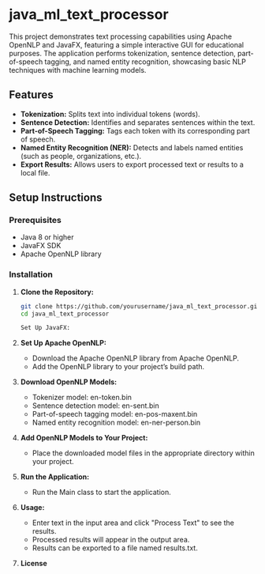 # java_ml_text_processor

This project demonstrates text processing capabilities using Apache OpenNLP and JavaFX, featuring a simple interactive GUI for educational purposes. The application performs tokenization, sentence detection, part-of-speech tagging, and named entity recognition, showcasing basic NLP techniques with machine learning models.

## Features
- **Tokenization:** Splits text into individual tokens (words).
- **Sentence Detection:** Identifies and separates sentences within the text.
- **Part-of-Speech Tagging:** Tags each token with its corresponding part of speech.
- **Named Entity Recognition (NER):** Detects and labels named entities (such as people, organizations, etc.).
- **Export Results:** Allows users to export processed text or results to a local file.

## Setup Instructions

### Prerequisites
- Java 8 or higher
- JavaFX SDK
- Apache OpenNLP library

### Installation

1. **Clone the Repository:**
   ```bash
   git clone https://github.com/yourusername/java_ml_text_processor.git
   cd java_ml_text_processor

   Set Up JavaFX:

2. **Set Up Apache OpenNLP:**
   - Download the Apache OpenNLP library from Apache OpenNLP.
   - Add the OpenNLP library to your project’s build path.

3. **Download OpenNLP Models:**
   - Tokenizer model: en-token.bin
   - Sentence detection model: en-sent.bin
   - Part-of-speech tagging model: en-pos-maxent.bin
   - Named entity recognition model: en-ner-person.bin

4. **Add OpenNLP Models to Your Project:**
   - Place the downloaded model files in the appropriate directory within your project.

5. **Run the Application:**
   - Run the Main class to start the application.

6. **Usage:**
   - Enter text in the input area and click "Process Text" to see the results.
   - Processed results will appear in the output area.
   - Results can be exported to a file named results.txt.

7. **License**
